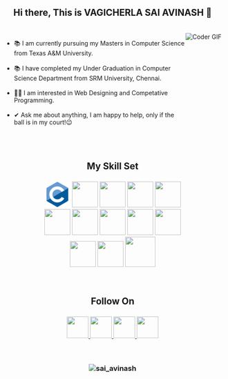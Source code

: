 <!DOCTYPE >
<html>
  <div style="display: flex">
    <div>
      <h2 align="center">
        <strong> Hi there, This is VAGICHERLA SAI AVINASH 👋 </strong>
      </h2>
      <br />
      <img
      alt="Coder GIF"
      height="250"
      src="https://miro.medium.com/max/1360/0*7Q3yvSIv_t0ioJ-Z.gif"
      style="max-width: 100%"
      align="right"
      data-target="animated-image.originalImage"
    />
      <div>
        <ul style="text-decoration: none;">
          <li> 📚 I am currently pursuing my Masters in Computer Science from Texas A&M
        University.</li><br/>  
          <li>📚 I have completed my Under Graduation in Computer Science
        Department from SRM University, Chennai.</li><br />  
          <li>👨‍💻 I am interested in Web Designing and Competative Programming.</li><br />  
          <li>✔ Ask me about anything, I am happy to help, only if the ball is in my court!😉</li>
        </ul>
      </div>
    </div>
  </div>
  <body>
    <br />  
    <h2 align="center">My Skill Set</h2>
    <h3 align="center">
      <img
        src="https://raw.githubusercontent.com/devicons/devicon/master/icons/c/c-original.svg"
        target="_blank"
        height="60"
        width="60"
      />
      <img
        src="https://upload.wikimedia.org/wikipedia/commons/thumb/1/18/ISO_C%2B%2B_Logo.svg/1822px-ISO_C%2B%2B_Logo.svg.png"
        target="_blank"
        height="60"
        width="60"
      />
      <img
        src="https://img.icons8.com/?size=100&id=13679&format=png&color=000000"
        target="_blank"
        height="60"
        width="60"
      />
      <img
        src="https://cdn3.iconfinder.com/data/icons/logos-and-brands-adobe/512/267_Python-512.png"
        target="_blank"
        height="60"
        width="60"
      />
      <img
        src="https://images.vexels.com/media/users/3/166383/isolated/preview/6024bc5746d7436c727825dc4fc23c22-html-programming-language-icon.png"
        target="_blank"
        height="60"
        width="60"
      />
      <br />
      <img
        src="https://img.icons8.com/?size=100&id=108784&format=png&color=000000"
        target="_blank"
        height="60"
        width="60"
      />
      <img
        src="https://cdn.iconscout.com/icon/free/png-512/javascript-1-225993.png"
        target="_blank"
        height="60"
        width="60"
      />
      <img
        src="https://upload.wikimedia.org/wikipedia/commons/a/a7/React-icon.svg"
        target="_blank"
        height="60"
        width="60"
      />
      <img
        src="https://cdn.iconscout.com/icon/free/png-512/node-js-1174925.png"
        target="_blank"
        height="60"
        width="60"
      />
      <img
        src="https://upload.wikimedia.org/wikipedia/commons/3/3f/Git_icon.svg"
        target="_blank"
        height="60"
        width="60"
      />
      <br />
      <img
        src="https://upload.wikimedia.org/wikipedia/commons/a/af/Tux.png"
        target="_blank"
        height="60"
        width="60"
      />
      <img
        src="https://upload.wikimedia.org/wikipedia/commons/9/96/Sass_Logo_Color.svg"
        target="_blank"
        height="60"
        width="60"
      />
      <img
        src="https://upload.wikimedia.org/wikipedia/commons/8/87/Sql_data_base_with_logo.png"
        target="_blank"
        height="70"
        width="70"
      />
    </h3>
    <br />
    <h2 align="center">Follow On</h2>
    <h3 align="center">
      <a href="https://www.linkedin.com/in/vagicherla-sai-avinash-066037199/">
        <img
          src="https://upload.wikimedia.org/wikipedia/commons/thumb/c/ca/LinkedIn_logo_initials.png/768px-LinkedIn_logo_initials.png"
          target="_blank"
          height="50"
          width="50"
        />
      </a>
      <a href="https://twitter.com/VagicherlaA">
        <img
          src="https://cdn-icons-png.flaticon.com/512/124/124021.png"
          target="_blank"
          height="50"
          width="50"
        />
      </a>
      <a href="https://leetcode.com/saiavinashvenkata/">
        <img
          src="https://upload.wikimedia.org/wikipedia/commons/1/19/LeetCode_logo_black.png"
          target="_blank"
          height="50"
          width="50"
        />
      </a>
      <a href="https://www.hackerrank.com/RA1911003010754">
        <img
          src="https://cdn.worldvectorlogo.com/logos/hackerrank.svg"
          target="_blank"
          height="50"
          width="50"
        />
      </a>
      <br />
      <br />
      <br />
      <p>
        <img
          align="centre"
          src="https://github-readme-stats.vercel.app/api/top-langs?username=SaiAvinash2002&show_icons=true&locale=en&layout=compact&theme=tokyonight"
          alt="sai_avinash"
        />
      </p>
    </h3>
  </body>
</html>
